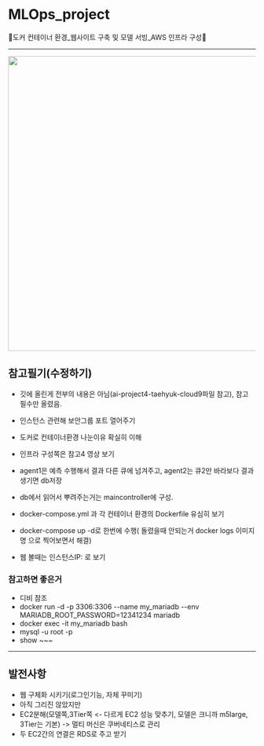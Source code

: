 # MLOps_project
🐬도커 컨테이너 환경_웹사이트 구축 및 모델 서빙_AWS 인프라 구성🐬

----------------


<img src="https://user-images.githubusercontent.com/67897827/232330159-1b7d1933-3bb8-419a-ba3c-e4d69d197df7.png" width="1000" height="600"/>



## 참고필기(수정하기)
- 깃에 올린게 전부의 내용은 아님(ai-project4-taehyuk-cloud9파일 참고), 참고 필수만 올렸음.
- 인스턴스 관련해 보안그룹 포트 열어주기
- 도커로 컨테이너환경 나눈이유 확실히 이해
- 인프라 구성쪽은 참고4 영상 보기
- agent1은 예측 수행해서 결과 다른 큐에 넘겨주고, agent2는 큐2만 바라보다 결과생기면 db저장
- db에서 읽어서 뿌려주는거는 maincontroller에 구성.


- docker-compose.yml 과 각 컨테이너 환경의 Dockerfile 유심히 보기
- docker-compose up -d로 한번에 수행( 돌렸을때 안되는거 docker logs 이미지명 으로 찍어보면서 해결)
- 웹 볼때는 인스턴스IP: 로 보기

### 참고하면 좋은거
- 디비 참조
- docker run -d -p 3306:3306 --name my_mariadb --env MARIADB_ROOT_PASSWORD=12341234 mariadb
- docker exec -it my_mariadb bash
- mysql -u root -p
- show ~~~ 
----------------------
## 발전사항
- 웹 구체화 시키기(로그인기능, 자체 꾸미기)
- 아직 그리진 않았지만 
- EC2분해(모델쪽,3Tier쪽 <- 다르게 EC2 성능 맞추기, 모델은 크니까 m5large, 3Tier는 기본) -> 멀티 머신은 쿠버네티스로 관리
- 두 EC2간의 연결은 RDS로 주고 받기

